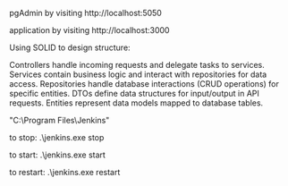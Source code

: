 pgAdmin by visiting http://localhost:5050

application by visiting http://localhost:3000

Using SOLID to design structure:

Controllers handle incoming requests and delegate tasks to services.
Services contain business logic and interact with repositories for data access.
Repositories handle database interactions (CRUD operations) for specific entities.
DTOs define data structures for input/output in API requests.
Entities represent data models mapped to database tables.




"C:\Program Files\Jenkins\"

to stop:
.\jenkins.exe stop

to start:
.\jenkins.exe start

to restart:
.\jenkins.exe restart